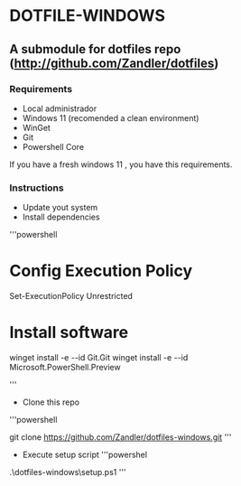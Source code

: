 # DOTFILE-WINDOWS

## A submodule for dotfiles repo (http://github.com/Zandler/dotfiles)


### Requirements

- Local administrador
- Windows 11 (recomended a clean environment)
- WinGet
- Git 
- Powershell Core 

If you have a fresh windows 11 , you have this requirements. 


### Instructions 

- Update yout system
- Install dependencies 

'''powershell 

# Config Execution Policy
Set-ExecutionPolicy Unrestricted

# Install software
winget install -e --id Git.Git
winget install -e --id Microsoft.PowerShell.Preview

'''

- Clone this repo

'''powershell

git clone https://github.com/Zandler/dotfiles-windows.git 
'''

- Execute setup script 
'''powershel

.\dotfiles-windows\setup.ps1 
'''


